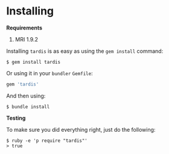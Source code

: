 Installing
==========

**Requirements**

1. MRI 1.9.2

Installing `tardis` is as easy as using the `gem install` command:

``` terminal
$ gem install tardis
```

Or using it in your `bundler` `Gemfile`:

``` ruby
gem 'tardis'
```

And then using:

``` terminal
$ bundle install
```


**Testing**

To make sure you did everything right, just do the following:

```
$ ruby -e 'p require "tardis"'
> true
```